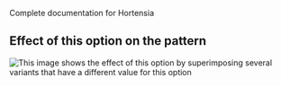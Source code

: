 <Fixme>

Complete documentation for Hortensia

</Fixme>

## Effect of this option on the pattern

![This image shows the effect of this option by superimposing several variants that have a different value for this option](hortensia\_size\_sample.svg "Effect of this option on the pattern")
